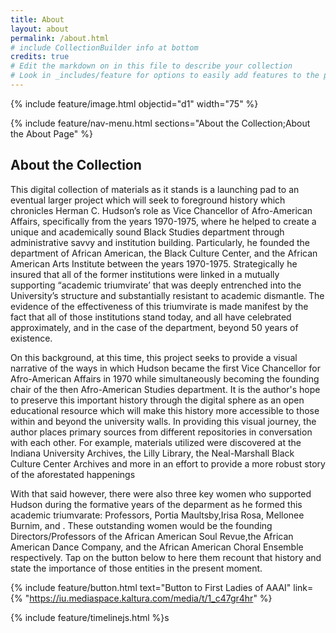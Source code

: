 ```yaml
---
title: About
layout: about
permalink: /about.html
# include CollectionBuilder info at bottom
credits: true
# Edit the markdown on in this file to describe your collection
# Look in _includes/feature for options to easily add features to the page
---
```


{% include feature/image.html objectid="d1" width="75" %}

{% include feature/nav-menu.html sections="About the Collection;About the About Page" %}

## About the Collection

This digital collection of materials as it stands is a launching pad to an eventual larger project which will seek to foreground history which chronicles Herman C. Hudson’s role as Vice Chancellor of Afro-American Affairs, specifically from the years 1970-1975, where he helped to create a unique and academically sound Black Studies department through administrative savvy and institution building. Particularly, he founded the department of African American, the Black Culture Center, and the African American Arts Institute between the years 1970-1975. Strategically he insured that all of the former institutions were linked in a mutually supporting “academic triumvirate’ that was deeply entrenched into the University’s structure and substantially resistant to academic dismantle. The evidence of the effectiveness of this triumvirate is made manifest by the fact that all of those institutions stand today, and all have celebrated approximately, and in the case of the department, beyond 50 years of existence.  

On this background, at this time, this project seeks to provide a visual narrative of the ways in which Hudson became the first Vice Chancellor for Afro-American Affairs in 1970 while simultaneously becoming the founding chair of the then Afro-American Studies department. It is the author's hope to preserve this important history through the digital sphere as an open educational resource which will make this history more accessible to those within and beyond the university walls. In providing this visual journey, the author places primary sources from different repositories in conversation with each other. For example, materials utilized were discovered at the Indiana University Archives, the Lilly Library, the Neal-Marshall Black Culture Center Archives and more in an effort to provide a more robust story of the aforestated happenings  

With that said however, there were also three key women who supported Hudson during the formative years of the deparment as he formed this academic triumvarate: Professors, Portia Maultsby,Irisa Rosa, Mellonee Burnim, and . These outstanding women would be the founding Directors/Professors of the African American Soul Revue,the African American Dance Company, and the African American Choral Ensemble respectively. Tap on the button below to here them recount that history and state the importance of those entities in the present moment.  

{% include feature/button.html text="Button to First Ladies of AAAI" link={% "https://iu.mediaspace.kaltura.com/media/t/1_c47gr4hr" %}

{% include feature/timelinejs.html %}s

